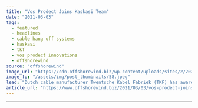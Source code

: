 ```yaml
---
title: "Vos Prodect Joins Kaskasi Team"
date: "2021-03-03"
tags: 
  - featured
  - headlines
  - cable hang off systems
  - kaskasi
  - tkf
  - vos prodect innovations
  - offshorewind
source: "offshorewind"
image_url: "https://cdn.offshorewind.biz/wp-content/uploads/sites/2/2021/03/03120002/Vos-Prodect-Joins-Kaskasi-Team.jpeg"
image_fp: "/assets/img/post_thumbnails/58.jpeg"
lead: "Dutch cable manufacturer Twentsche Kabel Fabriek (TKF) has awarded Vos Prodect Innovations with a"
article_url: "https://www.offshorewind.biz/2021/03/03/vos-prodect-joins-kaskasi-team/"
---
```


---
